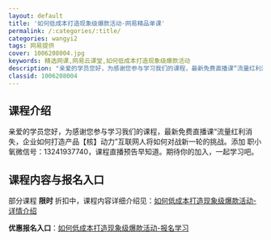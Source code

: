 ```yaml
---
layout: default
title: '如何低成本打造现象级爆款活动-网易精品单课'
permalink: /:categories/:title/
categories: wangyi2
tags: 网易提供
cover: 1006208004.jpg
keywords: 精选网课,网易云课堂,如何低成本打造现象级爆款活动
description: "亲爱的学员您好，为感谢您参与学习我们的课程，最新免费直播课“流量红利消失，企业如何打造产品【核】动力”互联网人将如何对战新一轮的挑战。添加职小氧微信号：13241937740，课程直播预告早"
classid: 1006208004
---
```


## 课程介绍

亲爱的学员您好，为感谢您参与学习我们的课程，最新免费直播课“流量红利消失，企业如何打造产品【核】动力”互联网人将如何对战新一轮的挑战。添加 职小氧微信号：13241937740，课程直播预告早知道。期待你的加入，一起学习吧。

## 课程内容与报名入口

部分课程 **限时** 折扣中，课程内容详细介绍见：[如何低成本打造现象级爆款活动-详情介绍](https://study.163.com/course/introduction/1006208004.htm?share=1&shareId=1025206652&utm_campaign=share&utm_medium=iphoneShare&utm_source=&utm_u=1025206652)

**优惠报名入口**：[如何低成本打造现象级爆款活动-报名学习](https://study.163.com/course/introduction/1006208004.htm?share=1&shareId=1025206652&utm_campaign=share&utm_medium=iphoneShare&utm_source=&utm_u=1025206652)

